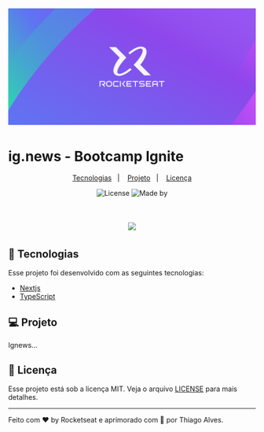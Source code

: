                                     
                 
<h1 align="center">      
    <img src="https://raw.githubusercontent.com/Rocketseat/rocketseat-vscode-reactjs-snippets/master/images/rocketseat_logo.png" >
</h1>                

# ig.news - Bootcamp Ignite 
              
<p align="center">     
  <a href="#-tecnologias">Tecnologias</a>&nbsp;&nbsp;&nbsp;|&nbsp;&nbsp;&nbsp;  
  <a href="#-projeto">Projeto</a>&nbsp;&nbsp;&nbsp;|&nbsp;&nbsp;&nbsp;  
  <a href="#memo-licença">Licença</a>        
</p>                              

                                              
<p align="center">                                                          
           
  <img alt="License" src="https://img.shields.io/static/v1?label=license&message=MIT&color=15C3D6&labelColor=000000">
  <img alt="Made by" src="https://img.shields.io/static/v1?label=made_by&message=Rocketseat&color=15C3D6&labelColor=000000">

              
</p>              

 
<h1 align="center">      
    <img src="https://ik.imagekit.io/hld13bjzb1/Screenshot_from_2021-06-08_13-46-37_IJVKIXg8g.png" >
</h1>                
      
                       
## 🚀 Tecnologias                              
       
Esse projeto foi desenvolvido com as seguintes tecnologias:
  
 
- [Nextjs](https://nextjs.org/)  
- [TypeScript](https://www.typescriptlang.org/)  
 
  
   
## 💻 Projeto            

 Ignews... 

 
        
 
## :memo: Licença

Esse projeto está sob a licença MIT. Veja o arquivo [LICENSE](LICENSE.md) para mais detalhes.

---

Feito com ♥ by Rocketseat e aprimorado com 💜 por Thiago Alves.

